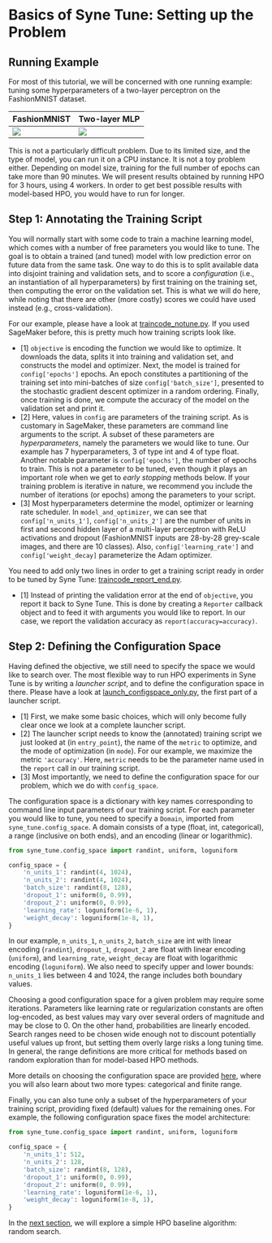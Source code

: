 # Basics of Syne Tune: Setting up the Problem


## Running Example

For most of this tutorial, we will be concerned with one running example:
tuning some hyperparameters of a two-layer perceptron on the FashionMNIST
dataset.

| FashionMNIST | Two-layer MLP |
| --- | --- |
| ![](https://github.com/zalandoresearch/fashion-mnist/blob/master/doc/img/fashion-mnist-sprite.png) | ![](https://upload.wikimedia.org/wikipedia/commons/2/2e/Neural_network.png) |

<!--
<p align="center">
  <img src="https://github.com/zalandoresearch/fashion-mnist/blob/master/doc/img/fashion-mnist-sprite.png" width="400" />
  <img src="img/two_layer_mlp.png" width="400" /> 
</p>
-->

This is not a particularly difficult problem. Due to its limited size, and
the type of model, you can run it on a CPU instance. It is not a toy
problem either. Depending on model size, training for the full number of
epochs can take more than 90 minutes. We will present results obtained by
running HPO for 3 hours, using 4 workers. In order to get best possible
results with model-based HPO, you would have to run for longer.


## Step 1: Annotating the Training Script

You will normally start with some code to train a machine learning model, which
comes with a number of free parameters you would like to tune. The goal is
to obtain a trained (and tuned) model with low prediction error on future data
from the same task. One way to do this is to split available data into disjoint
training and validation sets, and to score a *configuration* (i.e., an
instantiation of all hyperparameters) by first training on the training set, then
computing the error on the validation set. This is what we will do here, while
noting that there are other (more costly) scores we could have used instead
(e.g., cross-validation).

For our example, please have a look at
[traincode_notune.py](scripts/traincode_notune.py). If you used SageMaker before, this is pretty much how training scripts look
like.
* [1] `objective` is encoding the function we would like to optimize. It downloads
  the data, splits it into training and validation set, and constructs the model
  and optimizer. Next, the model is trained for `config['epochs']` epochs. An
  epoch constitutes a partitioning of the training set into mini-batches of size
  `config['batch_size']`, presented to the stochastic gradient descent optimizer
  in a random ordering. Finally, once training is done, we compute the accuracy
  of the model on the validation set and print it.
* [2] Here, values in `config` are parameters of the training script. As is
  customary in SageMaker, these parameters are command line arguments to the
  script. A subset of these parameters are *hyperparameters*, namely the
  parameters we would like to tune. Our example has 7 hyperparameters, 3 of type
  int and 4 of type float. Another notable parameter is `config['epochs']`, the
  number of epochs to train. This is not a parameter to be tuned, even though it
  plays an important role when we get to *early stopping* methods below.
  If your training problem is iterative in nature, we recommend you include the
  number of iterations (or epochs) among the parameters to your script.
* [3] Most hyperparameters determine the model, optimizer or learning rate
  scheduler. In `model_and_optimizer`, we can see that `config['n_units_1']`,
  `config['n_units_2']` are the number of units in first and second hidden
  layer of a multi-layer perceptron with ReLU activations and dropout
  (FashionMNIST inputs are 28-by-28 grey-scale images, and there are 10 classes).
  Also, `config['learning_rate']` and `config['weight_decay]` parameterize the
  Adam optimizer.

You need to add only two lines in order to get a training script ready in order
to be tuned by Syne Tune: [traincode_report_end.py](scripts/traincode_report_end.py).
* [1] Instead of printing the validation error at the end of `objective`, you
  report it back to Syne Tune. This is done by creating a `Reporter` callback
  object and to feed it with arguments you would like to report. In our case,
  we report the validation accuracy as `report(accuracy=accuracy)`.


## Step 2: Defining the Configuration Space

Having defined the objective, we still need to specify the space we would like
to search over. The most flexible way to run HPO experiments in Syne Tune is
by writing a *launcher script*, and to define the configuration space in there.
Please have a look at [launch_configspace_only.py](scripts/launch_configspace_only.py),
the first part of a launcher script.
* [1] First, we make some basic choices, which will only become fully clear once
  we look at a complete launcher script.
* [2] The launcher script needs to know the (annotated) training script we just
  looked at (in `entry_point`), the name of the `metric` to optimize, and the
  mode of optimization (in `mode`). For our example, we maximize the metric
  `'accuracy'`. Here, `metric` needs to be the parameter name used in the
  `report` call in our training script.
* [3] Most importantly, we need to define the configuration space for our problem,
  which we do with `config_space`.

The configuration space is a dictionary with key names corresponding to command line
input parameters of our training script. For each parameter you would like to
tune, you need to specify a `Domain`, imported from `syne_tune.config_space`.
A domain consists of a type (float, int, categorical), a range (inclusive on
both ends), and an encoding (linear or logarithmic).

```python
from syne_tune.config_space import randint, uniform, loguniform

config_space = {
    'n_units_1': randint(4, 1024),
    'n_units_2': randint(4, 1024),
    'batch_size': randint(8, 128),
    'dropout_1': uniform(0, 0.99),
    'dropout_2': uniform(0, 0.99),
    'learning_rate': loguniform(1e-6, 1),
    'weight_decay': loguniform(1e-8, 1),
}
```

In our example, `n_units_1`, `n_units_2`, `batch_size` are int with linear encoding
(`randint`), `dropout_1`, `dropout_2` are float with linear encoding (`uniform`),
and `learning_rate`, `weight_decay` are float with logarithmic encoding (`loguniform`).
We also need to specify upper and lower bounds: `n_units_1` lies between 4 and 1024,
the range includes both boundary values.

Choosing a good configuration space for a given problem may require some iterations.
Parameters like learning rate or regularization constants are often log-encoded, as
best values may vary over several orders of magnitude and may be close to 0. On
the other hand, probabilities are linearly encoded. Search ranges need to be chosen
wide enough not to discount potentially useful values up front, but setting them
overly large risks a long tuning time. In general, the range definitions are more
critical for methods based on random exploration than for model-based HPO methods.

More details on choosing the configuration space are provided [here](../../search_space.md),
where you will also learn about two more types: categorical and finite range.

Finally, you can also tune only a subset of the hyperparameters of your training
script, providing fixed (default) values for the remaining ones. For example, the
following configuration space fixes the model architecture:

```python
from syne_tune.config_space import randint, uniform, loguniform

config_space = {
    'n_units_1': 512,
    'n_units_2': 128,
    'batch_size': randint(8, 128),
    'dropout_1': uniform(0, 0.99),
    'dropout_2': uniform(0, 0.99),
    'learning_rate': loguniform(1e-6, 1),
    'weight_decay': loguniform(1e-8, 1),
}
```

In the [next section](basics_randomsearch.md), we will explore a simple HPO
baseline algorithm: random search.
